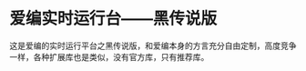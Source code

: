 爱编实时运行台——黑传说版
========================


这是爱编的实时运行平台之黑传说版，和爱编本身的方言充分自由定制，高度竞争一样，各种扩展库也是类似，没有官方库，只有推荐库。



